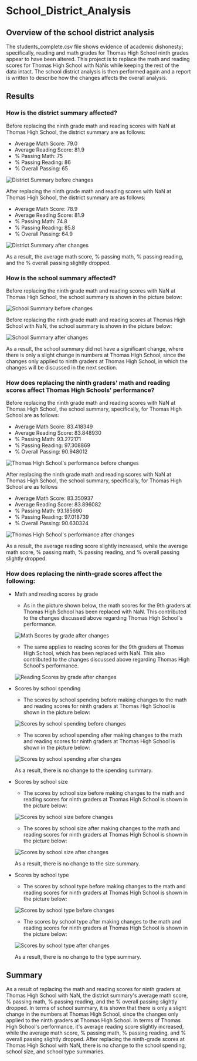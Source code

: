 # School_District_Analysis

## Overview of the school district analysis
The students_complete.csv file shows evidence of academic dishonesty; specifically, reading and math grades for Thomas High School ninth grades appear to have been altered. This project is to replace the math and reading scores for Thomas High School with NaNs while keeping the rest of the data intact. The school district analysis is then performed again and a report is written to describe how the changes affects the overall analysis.

## Results

### How is the district summary affected?
Before replacing the ninth grade math and reading scores with NaN at Thomas High School, the district summary are as follows:
- Average Math Score: 79.0
- Average Reading Score: 81.9
- % Passing Math: 75
- % Passing Reading: 86
- % Overall Passing: 65

![District Summary before changes](Resources/district_summary_before.PNG)

After replacing the ninth grade math and reading scores with NaN at Thomas High School, the district summary are as follows:
- Average Math Score: 78.9
- Average Reading Score: 81.9
- % Passing Math: 74.8
- % Passing Reading: 85.8
- % Overall Passing: 64.9

![District Summary after changes](Resources/district_summary_after.PNG)

As a result, the average math score, % passing math, % passing reading, and the % overall passing slightly dropped.

### How is the school summary affected?
Before replacing the ninth grade math and reading scores with NaN at Thomas High School, the school summary is shown in the picture below:

![School Summary before changes](Resources/school_summary_before.PNG)

Before replacing the ninth grade math and reading scores at Thomas High School with NaN, the school summary is shown in the picture below:

![School Summary after changes](Resources/school_summary_after.PNG)

As a result, the school summary did not have a significant change, where there is only a slight change in numbers at Thomas High School, since the changes only applied to ninth graders at Thomas High School, in which the changes will be discussed in the next section.

### How does replacing the ninth graders' math and reading scores affect Thomas High Schools' performance?
Before replacing the ninth grade math and reading scores with NaN at Thomas High School, the school summary, specifically, for Thomas High School are as follows:

- Average Math Score: 83.418349
- Average Reading Score: 83.848930
- % Passing Math: 93.272171
- % Passing Reading: 97.308869
- % Overall Passing: 90.948012

![Thomas High School's performance before changes](Resources/THS_performance_before.PNG)

After replacing the ninth grade math and reading scores with NaN at Thomas High School, the school summary, specifically, for Thomas High School are as follows

- Average Math Score: 83.350937
- Average Reading Score: 83.896082
- % Passing Math: 93.185690
- % Passing Reading: 97.018739
- % Overall Passing: 90.630324

![Thomas High School's performance after changes](Resources/THS_performance_after.PNG)

As a result, the average reading score slightly increased, while the average math score, % passing math, % passing reading, and % overall passing slightly dropped.

### How does replacing the ninth-grade scores affect the following:
- Math and reading scores by grade
    - As in the picture shown below, the math scores for the 9th graders at Thomas High School has been replaced with NaN. This contributed to the changes discussed above regarding Thomas High School's performance.

    ![Math Scores by grade after changes](Resources/math_scores_by_grade_after.PNG)

    - The same applies to reading scores for the 9th graders at Thomas High School, which has been replaced with NaN. This also contributed to the changes discussed above regarding Thomas High School's performance.

    ![Reading Scores by grade after changes](Resources/reading_scores_by_grade_after.PNG)

- Scores by school spending
    - The scores by school spending before making changes to the math and reading scores for ninth graders at Thomas High School is shown in the picture below:

    ![Scores by school spending before changes](Resources/scores_by_school_spending_before.PNG)

    - The scores by school spending after making changes to the math and reading scores for ninth graders at Thomas High School is shown in the picture below:

    ![Scores by school spending after changes](Resources/scores_by_school_spending_after.PNG)

    As a result, there is no change to the spending summary.

- Scores by school size
    - The scores by school size before making changes to the math and reading scores for ninth graders at Thomas High School is shown in the picture below:
    
    ![Scores by school size before changes](Resources/scores_by_school_size_before.PNG)

    - The scores by school size after making changes to the math and reading scores for ninth graders at Thomas High School is shown in the picture below:
    
    ![Scores by school size after changes](Resources/scores_by_school_size_after.PNG)

    As a result, there is no change to the size summary.

- Scores by school type
    - The scores by school type before making changes to the math and reading scores for ninth graders at Thomas High School is shown in the picture below:
    
    ![Scores by school type before changes](Resources/scores_by_school_type_before.PNG)

    - The scores by school type after making changes to the math and reading scores for ninth graders at Thomas High School is shown in the picture below:
    
    ![Scores by school type after changes](Resources/scores_by_school_type_after.PNG)

    As a result, there is no change to the type summary.

## Summary

As a result of replacing the math and reading scores for ninth graders at Thomas High School with NaN, the district summary's average math score, % passing math, % passing reading, and the % overall passing slightly dropped. In terms of school summary, it is shown that there is only a slight change in the numbers at Thomas High School, since the changes only applied to the ninth graders at Thomas High School. In terms of Thomas High School's performance, it's average reading score slightly increased, while the average math score, % passing math, % passing reading, and % overall passing slightly dropped. After replacing the ninth-grade scores at Thomas High School with NaN, there is no change to the school spending, school size, and school type summaries.